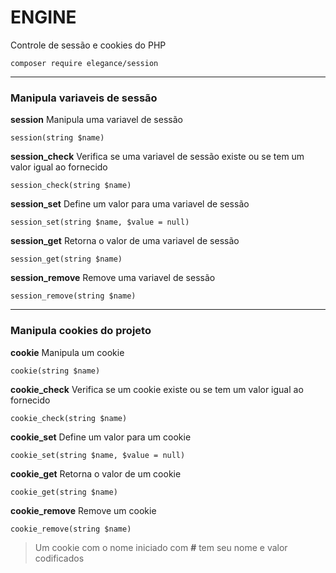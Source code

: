 # ENGINE

Controle de sessão e cookies do PHP

    composer require elegance/session


---
### Manipula variaveis de sessão

**session**
Manipula uma variavel de sessão

    session(string $name)

**session_check**
Verifica se uma variavel de sessão existe ou se tem um valor igual ao fornecido

    session_check(string $name)

**session_set**
Define um valor para uma variavel de sessão

    session_set(string $name, $value = null)

**session_get**
Retorna o valor de uma variavel de sessão

    session_get(string $name)

**session_remove**
Remove uma variavel de sessão

    session_remove(string $name)

---
### Manipula cookies do projeto

**cookie**
Manipula um cookie

    cookie(string $name)

**cookie_check**
Verifica se um cookie existe ou se tem um valor igual ao fornecido

    cookie_check(string $name)

**cookie_set**
Define um valor para um cookie

    cookie_set(string $name, $value = null)

**cookie_get**
Retorna o valor de um cookie

    cookie_get(string $name)

**cookie_remove**
Remove um cookie

    cookie_remove(string $name)

> Um cookie com o nome iniciado com **#** tem seu nome e valor codificados


